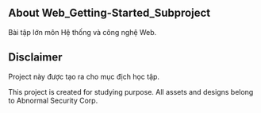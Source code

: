 ## About Web_Getting-Started_Subproject
Bài tập lớn môn Hệ thống và công nghệ Web.

## Disclaimer
Project này được tạo ra cho mục địch học tập.

This project is created for studying purpose. All assets and designs belong to Abnormal Security Corp.
